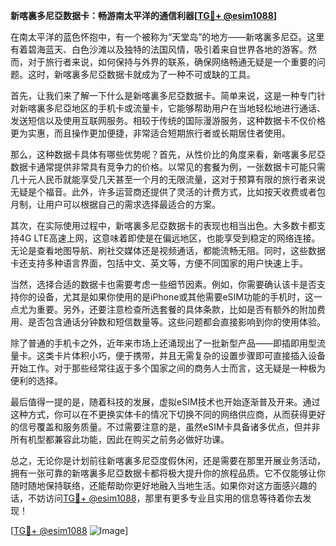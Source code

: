 **新喀裏多尼亞数据卡：畅游南太平洋的通信利器[[TG💪+ @esim1088](https://t.me/s/esim1088)]**

在南太平洋的蓝色怀抱中，有一个被称为“天堂岛”的地方——新喀裏多尼亞。这里有着碧海蓝天、白色沙滩以及独特的法国风情，吸引着来自世界各地的游客。然而，对于旅行者来说，如何保持与外界的联系，确保网络畅通无疑是一个重要的问题。这时，新喀裏多尼亞数据卡就成为了一种不可或缺的工具。

首先，让我们来了解一下什么是新喀裏多尼亞数据卡。简单来说，这是一种专门针对新喀裏多尼亞地区的手机卡或流量卡，它能够帮助用户在当地轻松地进行通话、发送短信以及使用互联网服务。相较于传统的国际漫游服务，这种数据卡不仅价格更为实惠，而且操作更加便捷，非常适合短期旅行者或长期居住者使用。

那么，这种数据卡具体有哪些优势呢？首先，从性价比的角度来看，新喀裏多尼亞数据卡通常提供非常具有竞争力的价格。以常见的套餐为例，一张数据卡可能只需几十元人民币就能享受几天甚至一个月的无限流量，这对于预算有限的旅行者来说无疑是个福音。此外，许多运营商还提供了灵活的计费方式，比如按天收费或者包月制，让用户可以根据自己的需求选择最适合的方案。

其次，在实际使用过程中，新喀裏多尼亞数据卡的表现也相当出色。大多数卡都支持4G LTE高速上网，这意味着即使是在偏远地区，也能享受到稳定的网络连接。无论是查看地图导航、刷社交媒体还是视频通话，都能流畅无阻。同时，这些数据卡还支持多种语言界面，包括中文、英文等，方便不同国家的用户快速上手。

当然，选择合适的数据卡也需要考虑一些细节因素。例如，你需要确认该卡是否支持你的设备，尤其是如果你使用的是iPhone或其他需要eSIM功能的手机时，这一点尤为重要。另外，还要注意检查所选套餐的具体条款，比如是否有额外的附加费用、是否包含通话分钟数和短信数量等。这些问题都会直接影响到你的使用体验。

除了普通的手机卡之外，近年来市场上还涌现出了一批新型产品——即插即用型流量卡。这类卡片体积小巧，便于携带，并且无需复杂的设置步骤即可直接插入设备开始工作。对于那些经常往返于多个国家之间的商务人士而言，这无疑是一种极为便利的选择。

最后值得一提的是，随着科技的发展，虚拟eSIM技术也开始逐渐普及开来。通过这种方式，你可以在不更换实体卡的情况下切换不同的网络供应商，从而获得更好的信号覆盖和服务质量。不过需要注意的是，虽然eSIM卡具备诸多优点，但并非所有机型都兼容此功能，因此在购买之前务必做好功课。

总之，无论你是计划前往新喀裏多尼亞度假休闲，还是需要在那里开展业务活动，拥有一张可靠的新喀裏多尼亞数据卡都将极大提升你的旅程品质。它不仅能够让你随时随地保持联络，还能帮助你更好地融入当地生活。如果你对这方面感兴趣的话，不妨访问[TG💪+ @esim1088](https://t.me/s/esim1088)，那里有更多专业且实用的信息等待着你去发现！

[[TG💪+ @esim1088](https://t.me/s/esim1088) ![Image](https://i.postimg.cc/4NQfJmqS/Snipaste-2025-05-13-00-14-12.png)]